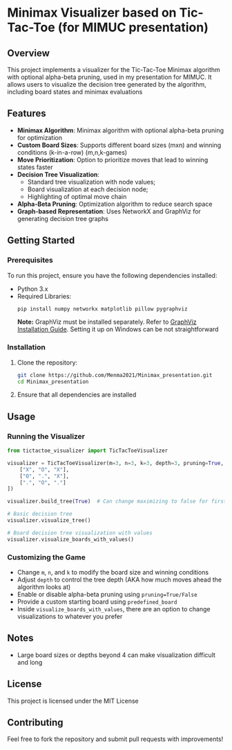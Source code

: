 # Minimax Visualizer based on Tic-Tac-Toe (for MIMUC presentation)

## Overview
This project implements a visualizer for the Tic-Tac-Toe Minimax algorithm with optional alpha-beta pruning, used in my presentation for MIMUC. It allows users to visualize the decision tree generated by the algorithm, including board states and minimax evaluations

## Features
- **Minimax Algorithm**: Minimax algorithm with optional alpha-beta pruning for optimization
- **Custom Board Sizes**: Supports different board sizes (mxn) and winning conditions (k-in-a-row) (m,n,k-games)
- **Move Prioritization**: Option to prioritize moves that lead to winning states faster
- **Decision Tree Visualization**:
  - Standard tree visualization with node values;
  - Board visualization at each decision node;
  - Highlighting of optimal move chain
- **Alpha-Beta Pruning**: Optimization algorithm to reduce search space
- **Graph-based Representation**: Uses NetworkX and GraphViz for generating decision tree graphs

## Getting Started

### Prerequisites
To run this project, ensure you have the following dependencies installed:

- Python 3.x
- Required Libraries:
  ```bash
  pip install numpy networkx matplotlib pillow pygraphviz
  ```
  **Note:** GraphViz must be installed separately. Refer to [GraphViz Installation Guide](https://graphviz.gitlab.io/download/). Setting it up on Windows can be not straightforward

### Installation
1. Clone the repository:
   ```bash
   git clone https://github.com/Menma2021/Minimax_presentation.git
   cd Minimax_presentation
   ```
2. Ensure that all dependencies are installed

## Usage
### Running the Visualizer
```python
from tictactoe_visualizer import TicTacToeVisualizer

visualizer = TicTacToeVisualizer(m=3, n=3, k=3, depth=3, pruning=True, predefined_board=[
    ["X", "O", "X"],
    ["O", ".", "X"],
    [".", "O", "."]
])

visualizer.build_tree(True)  # Can change maximizing to false for first move by minimizer

# Basic decision tree
visualizer.visualize_tree()

# Board decision tree visualization with values
visualizer.visualize_boards_with_values()
```

### Customizing the Game
- Change `m`, `n`, and `k` to modify the board size and winning conditions
- Adjust `depth` to control the tree depth (AKA how much moves ahead the algorithm looks at)
- Enable or disable alpha-beta pruning using `pruning=True/False`
- Provide a custom starting board using `predefined_board`
- Inside `visualize_boards_with_values`, there are an option to change visualizations to whatever you prefer

## Notes
- Large board sizes or depths beyond 4 can make visualization difficult and long

## License
This project is licensed under the MIT License

## Contributing
Feel free to fork the repository and submit pull requests with improvements!
